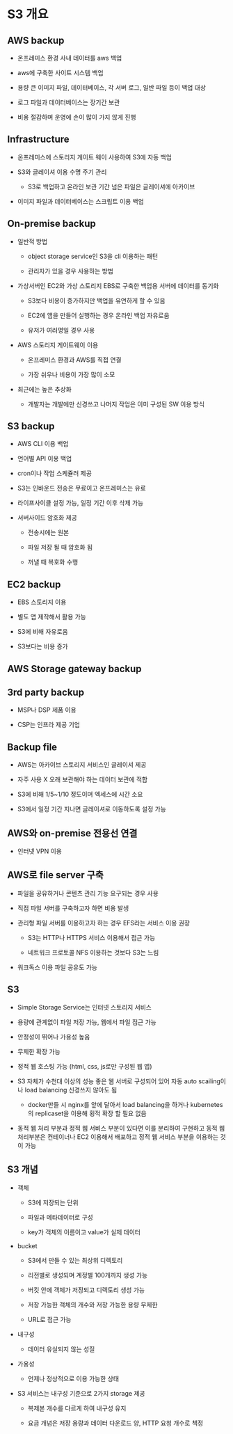 S3 개요
=====

AWS backup
----------

*   온프레미스 환경 사내 데이터를 aws 백업

*   aws에 구축한 사이트 시스템 백업

*   용량 큰 이미지 파일, 데이터베이스, 각 서버 로그, 일반 파일 등이 백업 대상

*   로그 파일과 데이터베이스는 장기간 보관

*   비용 절감하며 운영에 손이 많이 가지 않게 진행

Infrastructure
--------------

*   온프레미스에 스토리지 게이트 웨이 사용하여 S3에 자동 백업

*   S3와 글레이셔 이용 수명 주기 관리
    *   S3로 백업하고 온라인 보관 기간 넘은 파일은 글레이셔에 아카이브

*   이미지 파일과 데이터베이스는 스크립트 이용 백업

On-premise backup
-----------------

*   일반적 방법
    
    *   object storage service인 S3을 cli 이용하는 패턴
    
    *   관리자가 있을 경우 사용하는 방법

*   가상서버인 EC2와 가상 스토리지 EBS로 구축한 백업용 서버에 데이터를 동기화
    
    *   S3보다 비용이 증가하지만 백업을 유연하게 할 수 있음
    
    *   EC2에 앱을 만들어 실행하는 경우 온라인 백업 자유로움
    
    *   유저가 여러명일 경우 사용

*   AWS 스토리지 게이트웨이 이용
    
    *   온프레미스 환경과 AWS를 직접 연결
    
    *   가장 쉬우나 비용이 가장 많이 소모

*   최근에는 높은 추상화
    *   개발자는 개발에만 신경쓰고 나머지 작업은 이미 구성된 SW 이용 방식

S3 backup
---------

*   AWS CLI 이용 백업

*   언어별 API 이용 백업

*   cron이나 작업 스케쥴러 제공

*   S3는 인바운드 전송은 무료이고 온프레미스는 유료

*   라이프사이클 설정 가능, 일정 기간 이후 삭제 가능

*   서버사이드 암호화 제공
    
    *   전송시에는 원본
    
    *   파일 저장 될 때 암호화 됨
    
    *   꺼낼 때 복호화 수행

EC2 backup
----------

*   EBS 스토리지 이용

*   별도 앱 제작해서 활용 가능

*   S3에 비해 자유로움

*   S3보다는 비용 증가

AWS Storage gateway backup
--------------------------

3rd party backup
----------------

*   MSP나 DSP 제품 이용

*   CSP는 인프라 제공 기업

Backup file
-----------

*   AWS는 아카이브 스토리지 서비스인 글레이셔 제공

*   자주 사용 X 오래 보관해야 하는 데이터 보관에 적합

*   S3에 비해 1/5~1/10 정도이며 엑세스에 시간 소요

*   S3에서 일정 기간 지나면 글레이셔로 이동하도록 설정 가능

AWS와 on-premise 전용선 연결
----------------------

*   인터넷 VPN 이용

AWS로 file server 구축
-------------------

*   파일을 공유하거나 콘텐츠 관리 기능 요구되는 경우 사용

*   직접 파일 서버를 구축하고자 하면 비용 발생

*   관리형 파일 서버를 이용하고자 하는 경우 EFS라는 서비스 이용 권장
    
    *   S3는 HTTP나 HTTPS 서비스 이용해서 접근 가능
    
    *   네트워크 프로토콜 NFS 이용하는 것보다 S3는 느림

*   워크독스 이용 파일 공유도 가능

S3
--

*   Simple Storage Service는 인터넷 스토리지 서비스

*   용량에 관계없이 파일 저장 가능, 웹에서 파일 접근 가능

*   안정성이 뛰어나 가용성 높음

*   무제한 확장 가능

*   정적 웹 호스팅 가능 (html, css, js로만 구성된 웹 앱)

*   S3 자체가 수천대 이상의 성능 좋은 웹 서버로 구성되어 있어 자동 auto scailing이나 load balancing 신경쓰지 않아도 됨
    *   docker만들 시 nginx를 앞에 달아서 load balancing을 하거나 kubernetes의 replicaset을 이용해 횡적 확장 할 필요 없음

*   동적 웹 처리 부분과 정적 웹 서비스 부분이 있다면 이를 분리하여 구현하고 동적 웹 처리부분은 컨테이너나 EC2 이용해서 배포하고 정적 웹 서비스 부분을 이용하는 것이 가능

S3 개념
-----

*   객체
    
    *   S3에 저장되는 단위
    
    *   파일과 메타데이터로 구성
    
    *   key가 객체의 이름이고 value가 실제 데이터

*   bucket
    
    *   S3에서 만들 수 있는 최상위 디렉토리
    
    *   리전별로 생성되며 계정별 100개까지 생성 가능
    
    *   버킷 안에 객체가 저장되고 디렉토리 생성 가능
    
    *   저장 가능한 객체의 개수와 저장 가능한 용량 무제한
    
    *   URL로 접근 가능

*   내구성
    *   데이터 유실되지 않는 성질

*   가용성
    *   언제나 정상적으로 이용 가능한 상태

*   S3 서비스는 내구성 기준으로 2가지 storage 제공
    
    *   복제본 개수를 다르게 하여 내구성 유지
    
    *   요금 개념은 저장 용량과 데이터 다운로드 양, HTTP 요청 개수로 책정